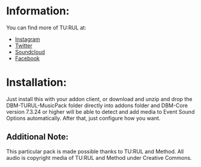 # Information:
You can find more of TU:RUL at:
* [Instagram](https://instagram.com/turulmusic)
* [Twitter](https://twitter.com/turulmusic)
* [Soundcloud](https://soundcloud.com/turulmusic)
* [Facebook](https://facebook.com/turulmusic)

# Installation:
Just install this with your addon client, or download and unzip and drop the DBM-TURUL-MusicPack folder directly into addons folder and DBM-Core version 7.3.24 or higher will be able to detect and add media to Event Sound Options automatically. After that, just configure how you want.

## Additional Note:
This particular pack is made possible thanks to TU:RUL and Method. All audio is copyright media of TU:RUL and Method under Creative Commons.
